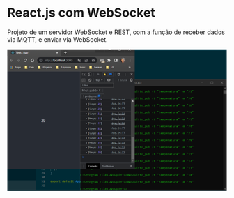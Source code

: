 # React.js com WebSocket

Projeto de um servidor WebSocket e REST, com a função de receber dados via MQTT, e enviar via WebSocket.

![Imagem de resultado](imagem.png)
